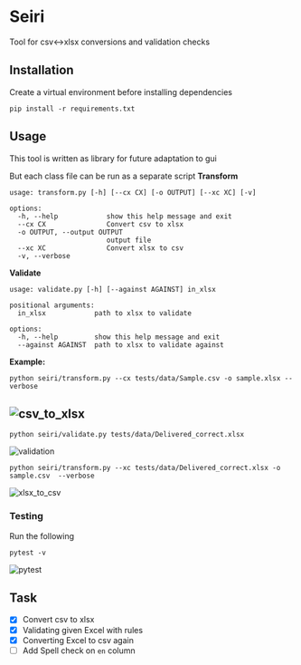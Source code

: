 # Seiri
Tool for csv<->xlsx conversions and validation checks

## Installation
Create a virtual environment before installing dependencies
```
pip install -r requirements.txt
```

## Usage
This tool is written as library for future adaptation to gui

But each class file can be run as a separate script
**Transform**
```
usage: transform.py [-h] [--cx CX] [-o OUTPUT] [--xc XC] [-v]

options:
  -h, --help            show this help message and exit
  --cx CX               Convert csv to xlsx
  -o OUTPUT, --output OUTPUT
                        output file
  --xc XC               Convert xlsx to csv
  -v, --verbose
```

**Validate**
```
usage: validate.py [-h] [--against AGAINST] in_xlsx

positional arguments:
  in_xlsx            path to xlsx to validate

options:
  -h, --help         show this help message and exit
  --against AGAINST  path to xlsx to validate against
```

**Example:**

```
python seiri/transform.py --cx tests/data/Sample.csv -o sample.xlsx --verbose
```
![csv_to_xlsx](https://github.com/waseemR02/seiri/assets/98299006/2443b91d-643e-4a5e-bae5-85eeb2abea94)
-----------------
```
python seiri/validate.py tests/data/Delivered_correct.xlsx
```
![validation](https://github.com/waseemR02/seiri/assets/98299006/e47adcf2-cc07-4379-ba20-72016fc1fed3)
```
python seiri/transform.py --xc tests/data/Delivered_correct.xlsx -o sample.csv  --verbose
```
![xlsx_to_csv](https://github.com/waseemR02/seiri/assets/98299006/00f1b512-02c2-46f8-8240-161ff2485041)

### Testing
Run the following
```
pytest -v
```
![pytest](https://github.com/waseemR02/seiri/assets/98299006/ff25e827-3550-4be3-86e0-4ca0ca470a70)

## Task
- [x] Convert csv to xlsx
- [x] Validating given Excel with rules
- [x] Converting Excel to csv again
- [ ] Add Spell check on `en` column
